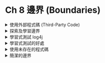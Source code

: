 # Ch 8 邊界 (Boundaries)

<details>
    <summary>使用外部程式碼 (Third-Party Code)</summary>

第三方套件和框架的提供者，和套件的使用者
兩者之間存在一股張力 (tension) (對立或衝突)，導致系統邊界出問題

```java
// 不好的寫法，直接回傳 map
Map sensors = new HashMap();
sensors.put(1, new Sensor());
return sensors;


// 好的寫法，回傳自己包一層的 Sensors 類別
Sensors sensors = new Sensors();
sensors.addSensor(1, new Sensor());
return sensors;


// Sensors 類別
public class Sensors {
    private Map sensors = new HashMap();
    public Sensor getById(String id) {
        return (Sensor) sensors.get(id);
    }
    // 省略其他的程式碼
}
```

* 作者給的建議：
  不要在系統內傳遞 Map (或其他介面)，請放在類別內部裡

</details>




<details>
    <summary>探索及學習邊界</summary>

當我們想要使用某個第三方套件時
作者認為最好的方法，是替第三方套件寫一些測試程式
這種測試被稱為「學習式測試 (learning tests)」

透過「學習式測試」的方式，我們可以更好的探索和理解這些邊界
確保我們對第三方 API 的理解是正確的
同時減少「整合不熟悉的套件到產品程式碼中」帶來的風險
這種方式能確保，我們對外部系統和第三方套件的使用方式，有正確的了解

</details>




<details>
    <summary>學習式測試 log4j</summary>

假設我們想學習 Apache 的 log4j 套件
可以打開官網，下載套件，簡單閱讀後
直接寫下第一個測試

```java
@Test
public void testLogCreate() {
	Logger logger = Logger.getLogger("MyLogger");
	logger.info("hello");
}
```

如果我們執行測試程式，會產生一個錯誤，告訴我們需要 Appender
然後繼續閱讀文件，發現有 `ConsoleAppender`
於是建立 `ConsoleAppender` 後再試一次

```java
@Test
public void testLogAddAppender() {
	Logger logger = Logger.getLogger("MyLogger");
	ConsoleAppender appender = new ConsoleAppender();
	logger.addAppender(appender);
	logger.info("hello");
}
```

這次我們發現雖然沒有跳出錯誤，但 console 並沒有輸出
因此我們 Google 一下，並試了下面的程式


```java
@Test
public void testLogAddAppender() {
	Logger logger = Logger.getLogger("MyLogger");
	logger.removeAllAppenders();
	logger.addAppender(new ConsoleAppender(
			new PatternLayout("%p %t %m%n"),ConsoleAppender.SYSTEM_OUT));
	logger.info("hello");
}
```
執行成功了


然後多花一點時間繼續閱讀、測試
最後完成了測試程式
```java
public class LogTest {
	private Logger logger;

	@Before
	public void initialize() {
		logger = Logger.getLogger("logger");
		logger.removeAllAppenders();
		Logger.getRootLogger().removeAllAppenders();
	}

	@Test
	public void basicLogger() {
		BasicConfigurator.configure();
		logger.info("basicLogger");
	}

	@Test
	public void addAppenderWithStream() {
		logger.addAppender(new ConsoleAppender(
				new PatternLayout("%p %t %m%n"), ConsoleAppender.SYSTEM_OUT));
		logger.info("addAppenderWithStream");
	}

	@Test
	public void addAppenderWithoutStream() {
		logger.addAppender(new ConsoleAppender(new PatternLayout("%p %t %m%n")));
		logger.info("addAppenderWithoutStream");
	}
}
```

</details>




<details>
    <summary>學習式測試的好處</summary>

學習式測試並不會花費太多時間和精力
透過寫測試來學習，並獲得知識，是簡單又沒有不良影響的學習方式

當第三方套件發布新版本的時候，我們可以執行這個測試
來觀察新版本有沒有改變任何行為或方法
幫助我們驗證第三方套件是否按照我們的預期執行

如果沒有這些「邊界測試」來減輕升級整合造成的問題
我們幾乎會一直停留在舊版本，而不去升級到新版本

</details>



<details>

<summary>使用未存在的程式碼</summary>

有時候，邊界的另一邊是未知的 (至少當下還未知)
我們只能選擇察看到邊界為止，無法再往下探索

* 作者給了一個範例
  ![image](images/c8-1.png)

* 為了方便講解，用自己的例子
  ![image](images/c8-2.png)

使用轉接器模式
好處是隔離了未知且我們無法控制的程式
並且方便我們做測試

</details>



<details>
    <summary>簡潔的邊界</summary>

很多的事情會發生在邊界上，其中一個就是改變
好的軟體設計可以適應邊界改變，不用大規模的重新撰寫程式
當使用無法控制程式碼時，要特別花心力去保護已經開發好的程式碼
確保不必花太多時間，就能因應未來的修改

</details>

